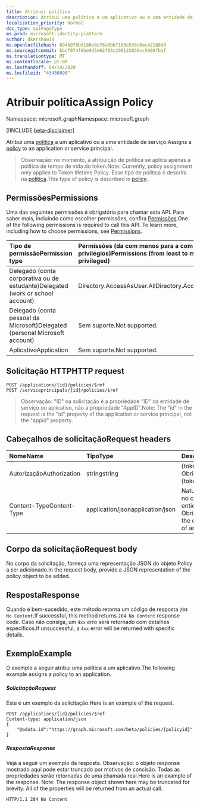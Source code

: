 ```yaml
---
title: Atribuir política
description: Atribui uma política a um aplicativo ou a uma entidade de serviço.
localization_priority: Normal
doc_type: apiPageType
ms.prod: microsoft-identity-platform
author: dkershaw10
ms.openlocfilehash: 694b070b0186e8e76a0bb7180e538c0ac42188d8
ms.sourcegitcommit: bbcf074f0be9d5e02f84c290122850cc5968fb1f
ms.translationtype: MT
ms.contentlocale: pt-BR
ms.lasthandoff: 04/14/2020
ms.locfileid: "43450890"
---
```

# <a name="assign-policy"></a><span data-ttu-id="e6365-103">Atribuir política</span><span class="sxs-lookup"><span data-stu-id="e6365-103">Assign Policy</span></span>

<span data-ttu-id="e6365-104">Namespace: microsoft.graph</span><span class="sxs-lookup"><span data-stu-id="e6365-104">Namespace: microsoft.graph</span></span>

[!INCLUDE [beta-disclaimer](../../includes/beta-disclaimer.md)]

<span data-ttu-id="e6365-105">Atribui uma [política](../resources/policy.md) a um aplicativo ou a uma entidade de serviço.</span><span class="sxs-lookup"><span data-stu-id="e6365-105">Assigns a [policy](../resources/policy.md) to an application or service principal.</span></span>

><span data-ttu-id="e6365-106">Observação: no momento, a atribuição de política se aplica apenas à política de tempo de vida do token.</span><span class="sxs-lookup"><span data-stu-id="e6365-106">Note: Currently, policy assignment only applies to Token lifetime Policy.</span></span> <span data-ttu-id="e6365-107">Esse tipo de política é descrita na [política](../resources/policy.md).</span><span class="sxs-lookup"><span data-stu-id="e6365-107">This type of policy is described in [policy](../resources/policy.md).</span></span>

## <a name="permissions"></a><span data-ttu-id="e6365-108">Permissões</span><span class="sxs-lookup"><span data-stu-id="e6365-108">Permissions</span></span>
<span data-ttu-id="e6365-p102">Uma das seguintes permissões é obrigatória para chamar esta API. Para saber mais, incluindo como escolher permissões, confira [Permissões](/graph/permissions-reference).</span><span class="sxs-lookup"><span data-stu-id="e6365-p102">One of the following permissions is required to call this API. To learn more, including how to choose permissions, see [Permissions](/graph/permissions-reference).</span></span>

|<span data-ttu-id="e6365-111">Tipo de permissão</span><span class="sxs-lookup"><span data-stu-id="e6365-111">Permission type</span></span>      | <span data-ttu-id="e6365-112">Permissões (da com menos para a com mais privilégios)</span><span class="sxs-lookup"><span data-stu-id="e6365-112">Permissions (from least to most privileged)</span></span>              |
|:--------------------|:---------------------------------------------------------|
|<span data-ttu-id="e6365-113">Delegado (conta corporativa ou de estudante)</span><span class="sxs-lookup"><span data-stu-id="e6365-113">Delegated (work or school account)</span></span> | <span data-ttu-id="e6365-114">Directory.AccessAsUser.All</span><span class="sxs-lookup"><span data-stu-id="e6365-114">Directory.AccessAsUser.All</span></span>    |
|<span data-ttu-id="e6365-115">Delegado (conta pessoal da Microsoft)</span><span class="sxs-lookup"><span data-stu-id="e6365-115">Delegated (personal Microsoft account)</span></span> | <span data-ttu-id="e6365-116">Sem suporte.</span><span class="sxs-lookup"><span data-stu-id="e6365-116">Not supported.</span></span>    |
|<span data-ttu-id="e6365-117">Aplicativo</span><span class="sxs-lookup"><span data-stu-id="e6365-117">Application</span></span> | <span data-ttu-id="e6365-118">Sem suporte.</span><span class="sxs-lookup"><span data-stu-id="e6365-118">Not supported.</span></span> |

## <a name="http-request"></a><span data-ttu-id="e6365-119">Solicitação HTTP</span><span class="sxs-lookup"><span data-stu-id="e6365-119">HTTP request</span></span>

```http
POST /applications/{id}/policies/$ref
POST /serviceprincipals/{id}/policies/$ref
```

> <span data-ttu-id="e6365-120">Observação: "ID" na solicitação é a propriedade "ID" da entidade de serviço ou aplicativo, não a propriedade "AppID".</span><span class="sxs-lookup"><span data-stu-id="e6365-120">Note: The "id" in the request is the "id" property of the application or service principal, not the "appid" property.</span></span>

## <a name="request-headers"></a><span data-ttu-id="e6365-121">Cabeçalhos de solicitação</span><span class="sxs-lookup"><span data-stu-id="e6365-121">Request headers</span></span>
| <span data-ttu-id="e6365-122">Nome</span><span class="sxs-lookup"><span data-stu-id="e6365-122">Name</span></span>       | <span data-ttu-id="e6365-123">Tipo</span><span class="sxs-lookup"><span data-stu-id="e6365-123">Type</span></span> | <span data-ttu-id="e6365-124">Descrição</span><span class="sxs-lookup"><span data-stu-id="e6365-124">Description</span></span>|
|:---------------|:--------|:----------|
| <span data-ttu-id="e6365-125">Autorização</span><span class="sxs-lookup"><span data-stu-id="e6365-125">Authorization</span></span>  | <span data-ttu-id="e6365-126">string</span><span class="sxs-lookup"><span data-stu-id="e6365-126">string</span></span>  | <span data-ttu-id="e6365-p103">{token} de portador. Obrigatório.</span><span class="sxs-lookup"><span data-stu-id="e6365-p103">Bearer {token}. Required.</span></span> |
| <span data-ttu-id="e6365-129">Content-Type</span><span class="sxs-lookup"><span data-stu-id="e6365-129">Content-Type</span></span> | <span data-ttu-id="e6365-130">application/json</span><span class="sxs-lookup"><span data-stu-id="e6365-130">application/json</span></span>  | <span data-ttu-id="e6365-p104">Natureza dos dados no corpo de uma entidade. Obrigatório.</span><span class="sxs-lookup"><span data-stu-id="e6365-p104">Nature of the data in the body of an entity. Required.</span></span> |

## <a name="request-body"></a><span data-ttu-id="e6365-133">Corpo da solicitação</span><span class="sxs-lookup"><span data-stu-id="e6365-133">Request body</span></span>
<span data-ttu-id="e6365-134">No corpo da solicitação, forneça uma representação JSON do objeto Policy a ser adicionado.</span><span class="sxs-lookup"><span data-stu-id="e6365-134">In the request body, provide a JSON representation of the policy object to be added.</span></span>

## <a name="response"></a><span data-ttu-id="e6365-135">Resposta</span><span class="sxs-lookup"><span data-stu-id="e6365-135">Response</span></span>

<span data-ttu-id="e6365-136">Quando é bem-sucedido, este método retorna um código de resposta `204 No Content`.</span><span class="sxs-lookup"><span data-stu-id="e6365-136">If successful, this method returns `204 No Content` response code.</span></span> <span data-ttu-id="e6365-137">Caso não consiga, um `4xx` erro será retornado com detalhes específicos.</span><span class="sxs-lookup"><span data-stu-id="e6365-137">If unsuccessful, a `4xx` error will be returned with specific details.</span></span>

## <a name="example"></a><span data-ttu-id="e6365-138">Exemplo</span><span class="sxs-lookup"><span data-stu-id="e6365-138">Example</span></span>
<span data-ttu-id="e6365-139">O exemplo a seguir atribui uma política a um aplicativo.</span><span class="sxs-lookup"><span data-stu-id="e6365-139">The following example assigns a policy to an application.</span></span>

##### <a name="request"></a><span data-ttu-id="e6365-140">Solicitação</span><span class="sxs-lookup"><span data-stu-id="e6365-140">Request</span></span>
<span data-ttu-id="e6365-141">Este é um exemplo da solicitação.</span><span class="sxs-lookup"><span data-stu-id="e6365-141">Here is an example of the request.</span></span>

```http
POST /applications/{id}/policies/$ref
Content-type: application/json
{
    "@odata.id":"https://graph.microsoft.com/beta/policies/{policyid}"
}
```

##### <a name="response"></a><span data-ttu-id="e6365-142">Resposta</span><span class="sxs-lookup"><span data-stu-id="e6365-142">Response</span></span>
<span data-ttu-id="e6365-p106">Veja a seguir um exemplo da resposta. Observação: o objeto response mostrado aqui pode estar truncado por motivos de concisão. Todas as propriedades serão retornadas de uma chamada real.</span><span class="sxs-lookup"><span data-stu-id="e6365-p106">Here is an example of the response. Note: The response object shown here may be truncated for brevity. All of the properties will be returned from an actual call.</span></span>

```http
HTTP/1.1 204 No Content
```
